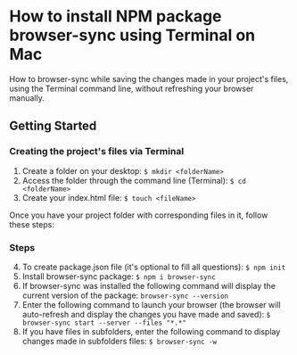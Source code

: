 # How to install NPM package browser-sync using Terminal on Mac
How to browser-sync while saving the changes made in your project's files, using the Terminal command line, without refreshing your browser manually. 

## Getting Started

### Creating the project's files via Terminal

1. Create a folder on your desktop:
``` $ mkdir <folderName> ```
2. Access the folder through the command line (Terminal):
``` $ cd <folderName> ```
3. Create your index.html file:
``` $ touch <fileName> ```

Once you have your project folder with corresponding files in it, follow these steps:

### Steps
4. To create package.json file (it's optional to fill all questions):
``` $ npm init ```
5. Install browser-sync package:
``` $ npm i browser-sync ```
6. If browser-sync was installed the following command will display the current version of the package:
``` browser-sync --version ```
7. Enter the following command to launch your browser (the browser will auto-refresh and display the changes you have made and saved):
``` $ browser-sync start --server --files "*.*" ```
8. If you have files in subfolders, enter the following command to display changes made in subfolders files:
``` $ browser-sync -w ```
